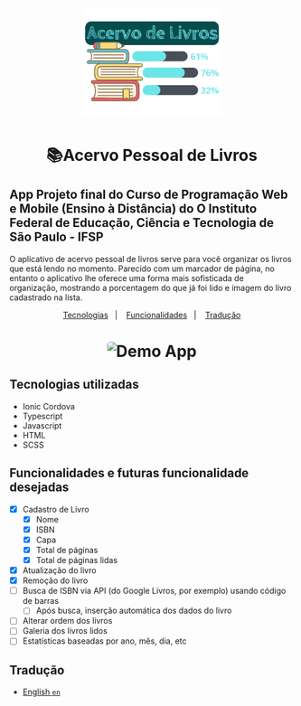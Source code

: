 <h1 align="center">
  <img width="250" style="border-radius: 5px" alt="Demo App" src="./src/assets/preview.png" />
</h1>

<h1 align="center">
  📚Acervo Pessoal de Livros
</h1>

## App Projeto final do Curso de Programação Web e Mobile (Ensino à Distância) do O Instituto Federal de Educação, Ciência e Tecnologia de São Paulo - IFSP

O aplicativo de acervo pessoal de livros serve para você organizar os livros que está lendo no momento. Parecido com um marcador de página, no entanto o aplicativo lhe oferece uma forma mais sofisticada de organização, mostrando a porcentagem do que já foi lido e imagem do livro cadastrado na lista.

<p align="center">
  <a href="#Tecnologias-utilizadas">Tecnologias</a>&nbsp;&nbsp;&nbsp;|&nbsp;&nbsp;&nbsp;
  <a href="#Funcionalidades-e-futuras-funcionalidade-desejadas">Funcionalidades</a>&nbsp;&nbsp;&nbsp;|&nbsp;&nbsp;&nbsp;
  <a href="#Tradução">Tradução</a>
</p>

<h1 align="center">
  <img width="250" style="border-radius: 5px" alt="Demo App" src="./src/assets/demo-app.gif" />
</h1>

## Tecnologias utilizadas
- Ionic Cordova
- Typescript
- Javascript
- HTML
- SCSS

## Funcionalidades e futuras funcionalidade desejadas
- [x] Cadastro de Livro
    - [x] Nome
    - [x] ISBN
    - [x] Capa
    - [x] Total de páginas
    - [x] Total de páginas lidas
- [x] Atualização do livro
- [x] Remoção do livro
- [ ] Busca de ISBN via API (do Google Livros, por exemplo) usando código de barras
    - [ ] Após busca, inserção automática dos dados do livro
- [ ] Alterar ordem dos livros
- [ ] Galeria dos livros lidos
- [ ] Estatísticas baseadas por ano, mês, dia, etc

## Tradução
- [English `en`](README.en.md)